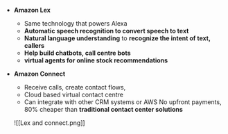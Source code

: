- **Amazon Lex**
	- Same technology that powers Alexa
	- **Automatic speech recognition to convert speech to text**
	- **Natural language understanding** to **recognize the intent of text, callers**
	- **Help build chatbots, call centre bots**
	- **virtual agents for online stock recommendations**
- **Amazon Connect**
	- Receive calls, create contact flows, 
	- Cloud based virtual contact centre
	- Can integrate with other CRM systems or AWS
	  No upfront payments, 80% cheaper than **traditional contact center solutions**
	  
	![[Lex and connect.png]]